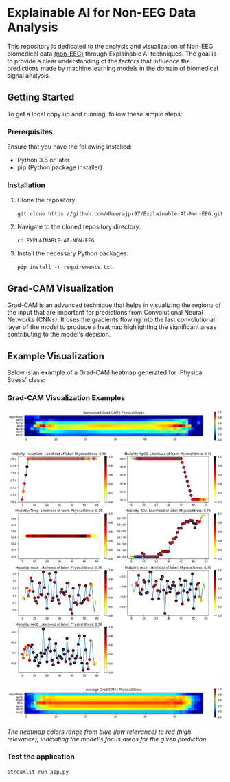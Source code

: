 # Explainable AI for Non-EEG Data Analysis

This repository is dedicated to the analysis and visualization of Non-EEG biomedical data [(non-EEG)](https://physionet.org/content/noneeg/1.0.0 ) through Explainable AI techniques. The goal is to provide a clear understanding of the factors that influence the predictions made by machine learning models in the domain of biomedical signal analysis.

## Getting Started

To get a local copy up and running, follow these simple steps:

### Prerequisites

Ensure that you have the following installed:
- Python 3.6 or later
- pip (Python package installer)

### Installation

1. Clone the repository:

    ```git clone https://github.com/dheerajpr97/Explainable-AI-Non-EEG.git```

2. Navigate to the cloned repository directory:

    ```cd EXPLAINABLE-AI-NON-EEG```

3. Install the necessary Python packages:

    ```pip install -r requirements.txt```

## Grad-CAM Visualization

Grad-CAM is an advanced technique that helps in visualizing the regions of the input that are important for predictions from Convolutional Neural Networks (CNNs). It uses the gradients flowing into the last convolutional layer of the model to produce a heatmap highlighting the significant areas contributing to the model's decision.

## Example Visualization

Below is an example of a Grad-CAM heatmap generated for 'Physical Stress' class:

### Grad-CAM Visualization Examples

![Grad-CAM All Modalities Physical Stress](src/evaluation/test_data/cam-all-mod-phy.png)

![Grad-CAM One Modality Physical Stress](src/evaluation/test_data/cam-one-mod-phy.png)

![Grad-CAM Average Physical Stress](src/evaluation/test_data/cam-avg-phy.png)


*The heatmap colors range from blue (low relevance) to red (high relevance), indicating the model's focus areas for the given prediction.*    

### Test the application
    streamlit run app.py



